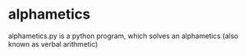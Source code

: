 # alphametics
alphametics.py is a python program, which solves an alphametics (also known as verbal arithmetic)
